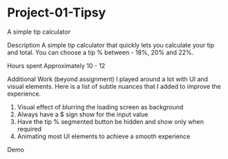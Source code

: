 # Project-01-Tipsy
A simple tip calculator

Description
A simple tip calculator that quickly lets you calculate your tip and total. You can choose a tip % between - 18%, 20% and 22%.

Hours spent
Approximately 10 - 12

Additional Work (beyond assignment)
I played around a lot with UI and visual elements. Here is a list of subtle nuances that I added to improve the experience.
1. Visual effect of blurring the loading screen as background
2. Always have a $ sign show for the input value
3. Have the tip % segmented button be hidden and show only when required
4. Animating most UI elements to achieve a smooth experience

Demo

